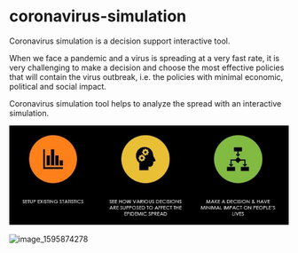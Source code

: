 # coronavirus-simulation
Coronavirus simulation is a decision support interactive tool. 

When we face a pandemic and a virus is spreading at a very fast rate, it is very challenging to make a decision and choose the most effective policies that will contain the virus outbreak, i.e. the policies with minimal economic, political and social impact.

Coronavirus simulation tool helps to analyze the spread with an interactive simulation.

![img](/img/sim.jpg)


![image_1595874278](https://user-images.githubusercontent.com/53661358/88577564-e4edb980-d04f-11ea-8a13-f883763297ac.gif)


